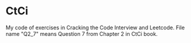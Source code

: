CtCi
====

My code of exercises in Cracking the Code Interview and Leetcode. File name "Q2_7" means Question 7 from Chapter 2 in CtCi book. 
